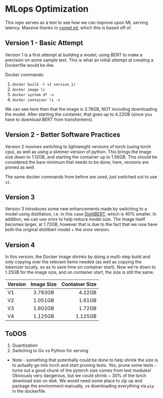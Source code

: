 # MLops Optimization

This repo serves as a test to see how we can improve upon ML serving latency. Massive thanks to [comet ml](!https://github.com/comet-ml/blog-serving-hugging-face-models), which this is based off of.

## Version 1 - Basic Attempt

Version 1 is a first attempt at building a model; using BERT to make a precision on some sample text. This is what an initial attempt at creating a Dockerfile would be like.

Docker commands:

1. `docker build -t v1 version_1/` 
2. `docker image ls` 
3. `docker system df -v`
4. `docker container ls -s`

We can see here then that the image is 3.78GB, NOT including downloading the model. After starting the container, that goes up to 4.22GB (since you have to download BERT from transformers).

## Version 2 - Better Software Practices

Version 2 involves switching to lightweight versions of torch (using torch cpu), as well as using a slimmer version of python. This brings the image size down to 1.12GB, and starting the container up to 1.56GB. This should be considered the bare minimum that needs to be done; here, versions are pinned as well.

The same docker commands from before are used, just switched out to use `v2`. 

## Version 3

Version 3 introduces some new enhancements made by switching to a model using distillation, i.e. in this case [DistilBERT](!https://arxiv.org/abs/1910.01108), which is 40% smaller. In addition, we can use onnx to help reduce model size. The image itself becomes larger, at 1.72GB, however that is due to the fact that we now have both the original distilbert model + the onnx version. 

## Version 4

In this version, the Docker image shrinks by doing a multi-step build and only copying over the relevant items needed (as well as copying the tokenizer locally, so as to save time on container start). Now we're down to 1.25GB for the image size, and on container start, the size is still the same.


| Version  | Image Size | Container Size    |
| :---     |    :----:   |          ---: |
| V1   | 3.783GB        |   4.22GB    |
| V2   | 1.051GB        |  1.61GB     |
| V3   | 1.602GB        |  1.72GB     |
| V4   | 1.125GB        |  1.125GB     |

## ToDOS

1. Quantization
2. Switching to Go vs Python for serving

* Note - something that potentially could be done to help shrink the size is to actually go into torch and start pruning tests. Yes, prune some tests - turns out a good chunk of the pytorch size comes from test modules! Obviously very dangerous, but we could shrink ~ 30% of the torch download size on disk. We would need some place to zip up and package the environment manually, vs downloading everything via `pip` in the dockerfile.